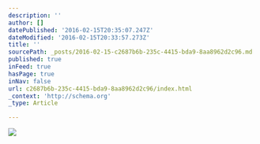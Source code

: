 ```yaml
---
description: ''
author: []
datePublished: '2016-02-15T20:35:07.247Z'
dateModified: '2016-02-15T20:33:57.273Z'
title: ''
sourcePath: _posts/2016-02-15-c2687b6b-235c-4415-bda9-8aa8962d2c96.md
published: true
inFeed: true
hasPage: true
inNav: false
url: c2687b6b-235c-4415-bda9-8aa8962d2c96/index.html
_context: 'http://schema.org'
_type: Article

---
```

![](https://the-grid-user-content.s3-us-west-2.amazonaws.com/c4a37ceb-c2b3-47d4-bf6a-c550b116474d.png)
